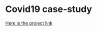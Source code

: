 # Covid19 case-study
[Here is the project link](https://colab.research.google.com/drive/1zg8Ay-iixhshvpUB7bQ6-906ucoYOP0M?usp=sharing)
